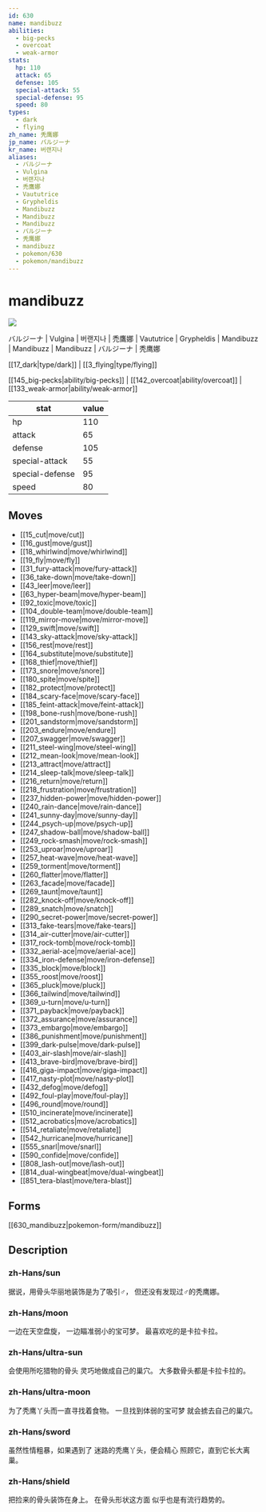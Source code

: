 ```yaml
---
id: 630
name: mandibuzz
abilities:
  - big-pecks
  - overcoat
  - weak-armor
stats:
  hp: 110
  attack: 65
  defense: 105
  special-attack: 55
  special-defense: 95
  speed: 80
types:
  - dark
  - flying
zh_name: 秃鹰娜
jp_name: バルジーナ
kr_name: 버랜지나
aliases:
  - バルジーナ
  - Vulgina
  - 버랜지나
  - 禿鷹娜
  - Vaututrice
  - Grypheldis
  - Mandibuzz
  - Mandibuzz
  - Mandibuzz
  - バルジーナ
  - 秃鹰娜
  - mandibuzz
  - pokemon/630
  - pokemon/mandibuzz
---
```

# mandibuzz

![](https://raw.githubusercontent.com/PokeAPI/sprites/master/sprites/pokemon/630.png)

バルジーナ | Vulgina | 버랜지나 | 禿鷹娜 | Vaututrice | Grypheldis | Mandibuzz | Mandibuzz | Mandibuzz | バルジーナ | 秃鹰娜

[[17_dark|type/dark]] | [[3_flying|type/flying]]

[[145_big-pecks|ability/big-pecks]] | [[142_overcoat|ability/overcoat]] | [[133_weak-armor|ability/weak-armor]]

|stat|value|
|---|---|
|hp|110|
|attack|65|
|defense|105|
|special-attack|55|
|special-defense|95|
|speed|80|


## Moves

- [[15_cut|move/cut]]
- [[16_gust|move/gust]]
- [[18_whirlwind|move/whirlwind]]
- [[19_fly|move/fly]]
- [[31_fury-attack|move/fury-attack]]
- [[36_take-down|move/take-down]]
- [[43_leer|move/leer]]
- [[63_hyper-beam|move/hyper-beam]]
- [[92_toxic|move/toxic]]
- [[104_double-team|move/double-team]]
- [[119_mirror-move|move/mirror-move]]
- [[129_swift|move/swift]]
- [[143_sky-attack|move/sky-attack]]
- [[156_rest|move/rest]]
- [[164_substitute|move/substitute]]
- [[168_thief|move/thief]]
- [[173_snore|move/snore]]
- [[180_spite|move/spite]]
- [[182_protect|move/protect]]
- [[184_scary-face|move/scary-face]]
- [[185_feint-attack|move/feint-attack]]
- [[198_bone-rush|move/bone-rush]]
- [[201_sandstorm|move/sandstorm]]
- [[203_endure|move/endure]]
- [[207_swagger|move/swagger]]
- [[211_steel-wing|move/steel-wing]]
- [[212_mean-look|move/mean-look]]
- [[213_attract|move/attract]]
- [[214_sleep-talk|move/sleep-talk]]
- [[216_return|move/return]]
- [[218_frustration|move/frustration]]
- [[237_hidden-power|move/hidden-power]]
- [[240_rain-dance|move/rain-dance]]
- [[241_sunny-day|move/sunny-day]]
- [[244_psych-up|move/psych-up]]
- [[247_shadow-ball|move/shadow-ball]]
- [[249_rock-smash|move/rock-smash]]
- [[253_uproar|move/uproar]]
- [[257_heat-wave|move/heat-wave]]
- [[259_torment|move/torment]]
- [[260_flatter|move/flatter]]
- [[263_facade|move/facade]]
- [[269_taunt|move/taunt]]
- [[282_knock-off|move/knock-off]]
- [[289_snatch|move/snatch]]
- [[290_secret-power|move/secret-power]]
- [[313_fake-tears|move/fake-tears]]
- [[314_air-cutter|move/air-cutter]]
- [[317_rock-tomb|move/rock-tomb]]
- [[332_aerial-ace|move/aerial-ace]]
- [[334_iron-defense|move/iron-defense]]
- [[335_block|move/block]]
- [[355_roost|move/roost]]
- [[365_pluck|move/pluck]]
- [[366_tailwind|move/tailwind]]
- [[369_u-turn|move/u-turn]]
- [[371_payback|move/payback]]
- [[372_assurance|move/assurance]]
- [[373_embargo|move/embargo]]
- [[386_punishment|move/punishment]]
- [[399_dark-pulse|move/dark-pulse]]
- [[403_air-slash|move/air-slash]]
- [[413_brave-bird|move/brave-bird]]
- [[416_giga-impact|move/giga-impact]]
- [[417_nasty-plot|move/nasty-plot]]
- [[432_defog|move/defog]]
- [[492_foul-play|move/foul-play]]
- [[496_round|move/round]]
- [[510_incinerate|move/incinerate]]
- [[512_acrobatics|move/acrobatics]]
- [[514_retaliate|move/retaliate]]
- [[542_hurricane|move/hurricane]]
- [[555_snarl|move/snarl]]
- [[590_confide|move/confide]]
- [[808_lash-out|move/lash-out]]
- [[814_dual-wingbeat|move/dual-wingbeat]]
- [[851_tera-blast|move/tera-blast]]

## Forms



[[630_mandibuzz|pokemon-form/mandibuzz]]

## Description

### zh-Hans/sun

据说，用骨头华丽地装饰是为了吸引♂，
但还没有发现过♂的秃鹰娜。

### zh-Hans/moon

一边在天空盘旋，
一边瞄准弱小的宝可梦。
最喜欢吃的是卡拉卡拉。

### zh-Hans/ultra-sun

会使用所吃猎物的骨头
灵巧地做成自己的巢穴。
大多数骨头都是卡拉卡拉的。

### zh-Hans/ultra-moon

为了秃鹰丫头而一直寻找着食物。
一旦找到体弱的宝可梦
就会掳去自己的巢穴。

### zh-Hans/sword

虽然性情粗暴，如果遇到了
迷路的秃鹰丫头，便会精心
照顾它，直到它长大离巢。

### zh-Hans/shield

把捡来的骨头装饰在身上。
在骨头形状这方面
似乎也是有流行趋势的。

